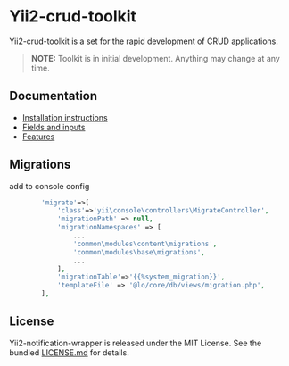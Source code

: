 # Yii2-crud-toolkit

Yii2-crud-toolkit is a set for the rapid development of CRUD applications.

> **NOTE:** Toolkit is in initial development. Anything may change at any time.

## Documentation

* [Installation instructions](docs/getting-started.md)
* [Fields and inputs](docs/fields-inputs.md)
* [Features](docs/features.md)

## Migrations
add to console config
```php
        'migrate'=>[
            'class'=>'yii\console\controllers\MigrateController',
            'migrationPath' => null,
            'migrationNamespaces' => [
                ...
                'common\modules\content\migrations',
                'common\modules\base\migrations',
                ...
            ],
            'migrationTable'=>'{{%system_migration}}',
            'templateFile' => '@lo/core/db/views/migration.php',
        ],
```

## License
Yii2-notification-wrapper is released under the MIT License. See the bundled [LICENSE.md](LICENSE.md)
for details.
